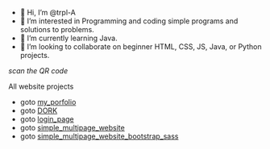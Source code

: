 - 👋 Hi, I’m @trpl-A
- 👀 I’m interested in Programming and coding simple programs and solutions to problems. 
- 🌱 I’m currently learning Java. 
- 💞️ I’m looking to collaborate on beginner HTML, CSS, JS, Java, or Python projects.
  
_scan the QR code_

All website projects
- goto <a href="http://trpl-a.github.io/Web_virtual_card" target="_blank">my_porfolio</a>
- goto <a href="https://trpl-a.github.io/Web_dork/" target="_blank">DORK</a>
- goto <a href="https://trpl-a.github.io/Web_login_using_json/" target="_blank">login_page</a>
- goto <a href="https://trpl-a.github.io/Web_generic_simple/" target="_blank">simple_multipage_website</a>
- goto <a href="https://trpl-a.github.io/Web_generic_bootstrap_sass/" target="_blank">simple_multipage_website_bootstrap_sass</a>

<!---
trpl-A/trpl-A is a ✨ special ✨ repository because its `README.md` (this file) appears on your GitHub profile.
You can click the Preview link to take a look at your changes.
--->
